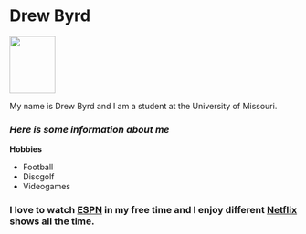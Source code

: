 
<html>
<head>
<h1>Drew Byrd</h1>
</head>
<img src="https://user-images.githubusercontent.com/93022827/138542332-89197816-47ba-45e3-8382-d4ec84b8ef3e.jpeg"width="80" 
     height="100" >
<p>My name is Drew Byrd and I am a student at the University of Missouri.</p>
     <h3><i>Here is some information about me</i></h3>
     <p><b>Hobbies</b><br>
          <ul>
          <li>Football</li>
          <li>Discgolf</li>
          <li>Videogames</li>
     </ul>
     
<h3>I love to watch <a href="https://www.espn.com/">ESPN</a> in my free time and I enjoy different <a href="https://www.netflix.com/browse">Netflix</a> shows all the time. </h3>
     

</body>

</html>

